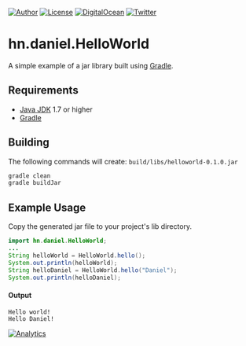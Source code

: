 [![Author](https://img.shields.io/badge/author-Daniel%20M.%20Hendricks-lightgrey.svg?colorB=9900cc&style=flat-square)](https://www.danhendricks.com/?utm_source=github.com&utm_medium=campaign&utm_content=button&utm_campaign=wordpress-mu-common-toolkit)
[![License](https://img.shields.io/badge/license-MIT-yellow.svg?style=flat-square)](https://github.com/dmhendricks/hn.daniel.HelloWorld/blob/master/LICENSE)
[![DigitalOcean](https://img.shields.io/badge/hosting-Digital%20Ocean-green.svg?style=flat-square&label=hosting&colorB=0152FF)](https://m.do.co/c/8a88362f5683?utm_source=github.com&utm_medium=campaign&utm_content=button&utm_campaign=dmhendricks%2Fwordpress-mu-common-toolkit)
[![Twitter](https://img.shields.io/twitter/url/https/github.com/dmhendricks/wordpress-mu-common-toolkit.svg?style=social)](https://twitter.com/danielhendricks)

# hn.daniel.HelloWorld

A simple example of a jar library built using [Gradle](https://gradle.org/).

## Requirements

- [Java JDK](https://www.oracle.com/technetwork/java/javase/downloads/index.html) 1.7 or higher
- [Gradle](https://gradle.org/install/)

## Building

The following commands will create: `build/libs/helloworld-0.1.0.jar`

```bash
gradle clean
gradle buildJar
```

## Example Usage

Copy the generated jar file to your project's lib directory.

```java
import hn.daniel.HelloWorld;
...
String helloWorld = HelloWorld.hello();
System.out.println(helloWorld);
String helloDaniel = HelloWorld.hello("Daniel");
System.out.println(helloDaniel);
```

#### Output

```
Hello world!
Hello Daniel!
```

[![Analytics](https://ga-beacon.appspot.com/UA-126205765-1/dmhendricks/dmhendricks/hn.daniel.HelloWorld?flat)](https://ga-beacon.appspot.com/?utm_source=github.com&utm_medium=referral&utm_content=button&utm_campaign=dmhendricks%2Fdmhendricks/hn.daniel.HelloWorld)
